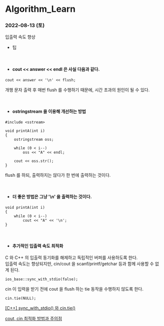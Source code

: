 # Algorithm_Learn
### 2022-08-13 (토)
입출력 속도 향상
- 팁

<br>

- #### cout << answer << endl 은 사실 다음과 같다.
```
cout << answer << '\n' << flush;
```
개행 문자 출력 후 매번 flush 를 수행하기 때문에, 시간 초과의 원인이 될 수 있다.

<br>

- #### ostringstream 을 이용해 개선하는 방법
```
#include <sstream>

void printA(int i)
{
    ostringstream oss;
    
    while (0 < i--)
        oss << "A" << endl;
      
    cout << oss.str();
}
```
flush 를 하되, 출력하지는 않다가 한 번에 출력하는 것이다.

<br>

- #### 더 좋은 방법은 그냥 '\n' 을 출력하는 것이다.
```
void printA(int i)
{
    while (0 < i--)
        cout << "A" << '\n';
}
```

<br>

- #### 추가적인 입출력 속도 최적화
C 와 C++ 의 입출력 동기화를 해제하고 독립적인 버퍼를 사용하도록 한다.<br>
입출력 속도는 향상되지만, cin/cout 을 scanf/printf/getchar 등과 함께 사용할 수 없게 된다.
```
ios_base::sync_with_stdio(false);
```
cin 이 입력을 받기 전에 cout 을 flush 하는 tie 동작을 수행하지 않도록 한다.
```
cin.tie(NULL);
```
[[C++] sync_with_stdio() 와 cin.tie()](https://nerdooit.github.io/2020/06/20/cpp_fastio.html)

[cout, cin 최적화 방법과 주의점](https://leeeegun.tistory.com/4)
